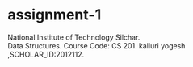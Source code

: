 # assignment-1
National Institute of Technology Silchar.  
Data Structures.
Course Code: CS 201.
kalluri yogesh ,SCHOLAR_ID:2012112.
